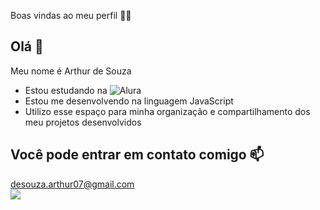 Boas vindas ao meu perfil 💙💙
## Olá 👋
Meu nome é Arthur de Souza
- Estou estudando na ![Alura](https://www.alura.com.br/)
- Estou me desenvolvendo na linguagem JavaScript
- Utilizo esse espaço para minha organização e compartilhamento dos meu projetos desenvolvidos
## Você pode entrar em contato comigo 📫
desouza.arthur07@gmail.com   
![](https://media.tenor.com/_deRvigGmHkAAAAj/banana-dance.gif)
